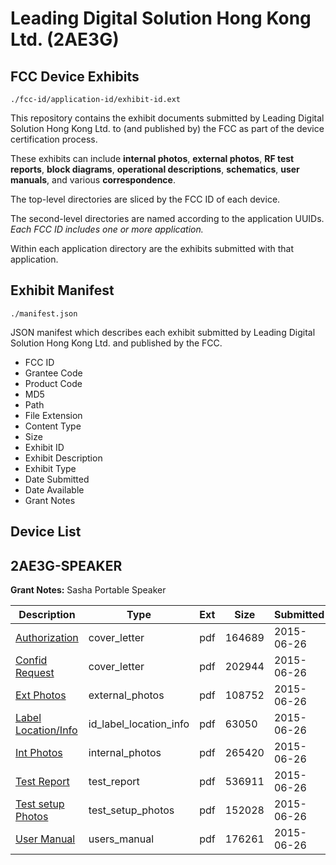 # Leading Digital Solution Hong Kong Ltd. (2AE3G)
## FCC Device Exhibits

```
./fcc-id/application-id/exhibit-id.ext
```

This repository contains the exhibit documents submitted by Leading Digital Solution Hong Kong Ltd. to (and published by) the FCC as part of the device certification process.

These exhibits can include **internal photos**, **external photos**, **RF test reports**, **block diagrams**, **operational descriptions**, **schematics**, **user manuals**, and various **correspondence**.

The top-level directories are sliced by the FCC ID of each device.

The second-level directories are named according to the application UUIDs. *Each FCC ID includes one or more application.*

Within each application directory are the exhibits submitted with that application. 

## Exhibit Manifest

```
./manifest.json
```

JSON manifest which describes each exhibit submitted by Leading Digital Solution Hong Kong Ltd. and published by the FCC.

- FCC ID
- Grantee Code
- Product Code
- MD5
- Path
- File Extension
- Content Type
- Size
- Exhibit ID
- Exhibit Description
- Exhibit Type
- Date Submitted
- Date Available
- Grant Notes

## Device List
## 2AE3G-SPEAKER
**Grant Notes:** Sasha Portable Speaker

| Description | Type | Ext | Size | Submitted | Available |
| ----------- | ---- | --- | ---- | --------- | --------- |
| [Authorization](2AE3G-SPEAKER/8327e770779a907f87e73c41896e2494/2659451.pdf) | cover_letter | pdf | 164689 | 2015-06-26 | 2015-06-26 |
| [Confid Request](2AE3G-SPEAKER/8327e770779a907f87e73c41896e2494/2659452.pdf) | cover_letter | pdf | 202944 | 2015-06-26 | 2015-06-26 |
| [Ext Photos](2AE3G-SPEAKER/8327e770779a907f87e73c41896e2494/2659453.pdf) | external_photos | pdf | 108752 | 2015-06-26 | 2015-06-26 |
| [Label Location/Info](2AE3G-SPEAKER/8327e770779a907f87e73c41896e2494/2659455.pdf) | id_label_location_info | pdf | 63050 | 2015-06-26 | 2015-06-26 |
| [Int Photos](2AE3G-SPEAKER/8327e770779a907f87e73c41896e2494/2659454.pdf) | internal_photos | pdf | 265420 | 2015-06-26 | 2015-06-26 |
| [Test Report](2AE3G-SPEAKER/8327e770779a907f87e73c41896e2494/2659458.pdf) | test_report | pdf | 536911 | 2015-06-26 | 2015-06-26 |
| [Test setup Photos](2AE3G-SPEAKER/8327e770779a907f87e73c41896e2494/2659456.pdf) | test_setup_photos | pdf | 152028 | 2015-06-26 | 2015-06-26 |
| [User Manual](2AE3G-SPEAKER/8327e770779a907f87e73c41896e2494/2659457.pdf) | users_manual | pdf | 176261 | 2015-06-26 | 2015-06-26 |
